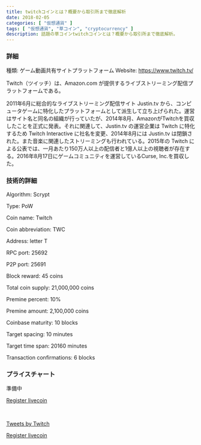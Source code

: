 ```yaml
---
title: twitchコインとは？概要から取引所まで徹底解析
date: 2018-02-05
categories: [ "仮想通貨" ]
tags: [ "仮想通貨", "草コイン", "cryptocurrency" ]
description: 話題の草コインtwitchコインとは？概要から取引所まで徹底解析。
---
```




### 詳細

種類: ゲーム動画共有サイトプラットフォーム
Website: https://www.twitch.tv/

Twitch（ツイッチ）は、Amazon.com が提供するライブストリーミング配信プラットフォームである。

2011年6月に総合的なライブストリーミング配信サイト Justin.tv から、コンピュータゲームに特化したプラットフォームとして派生して立ち上げられた。運営はサイト名と同名の組織が行っていたが、2014年8月、AmazonがTwitchを買収したことを正式に発表。それに関連して、Justin.tv の運営企業は Twitch に特化するため Twitch Interactive に社名を変更、2014年8月には Justin.tv は閉鎖された。また音楽に関連したストリーミングも行われている。2015年の Twitch による公表では、一月あたり150万人以上の配信者と1億人以上の視聴者が存在する。2016年8月17日にゲームコミュニティを運営しているCurse, Inc.を買収した。


### 技術的詳細

  Algorithm: Scrypt

  Type: PoW

  Coin name: Twitch

  Coin abbreviation: TWC

  Address: letter T

  RPC port: 25692

  P2P port: 25691

  Block reward: 45 coins

  Total coin supply: 21,000,000 coins

  Premine percent: 10%

  Premine amount: 2,100,000 coins

  Coinbase maturity: 10 blocks

  Target spacing: 10 minutes

  Target time span: 20160 minutes

  Transaction confirmations: 6 blocks

### プライスチャート

準備中


 <a href="https://goo.gl/vGGnnF" class="button big">Register livecoin</a>

</br> 

<a class="twitter-timeline" data-width="50%" data-height="315" href="https://twitter.com/Twitch?ref_src=twsrc%5Etfw">Tweets by Twitch</a> <script async src="https://platform.twitter.com/widgets.js" charset="utf-8"></script>




<a href="https://goo.gl/vGGnnF" class="button big">Register livecoin</a>

